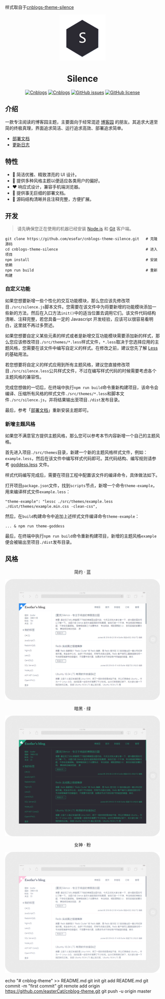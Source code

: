 样式取自于[cnblogs-theme-silence](https://github.com/esofar/cnblogs-theme-silence)

<div align="center">

<img src="./docs/logo.png" height="150" />

# Silence

[![Cnblogs](https://img.shields.io/badge/latest-v2.0.2-brightgreen.svg)](https://github.com/esofar/cnblogs-theme-silence/releases)
[![Cnblogs](https://img.shields.io/badge/dependencies-jQuery-blue.svg)](https://www.cnblogs.com)
[![GitHub issues](https://img.shields.io/github/issues/esofar/cnblogs-theme-silence.svg)](https://github.com/esofar/cnblogs-theme-silence/issues)
[![GitHub license](https://img.shields.io/github/license/esofar/cnblogs-theme-silence.svg)](https://github.com/esofar/cnblogs-theme-silence/blob/master/LICENSE)

</div>

## 介绍

一款专注阅读的博客园主题，主要面向于经常混迹 [博客园](https://www.cnblogs.com/) 的朋友。其追求大道至简的终极真理，界面追求简洁、运行追求高效、部署追求简单。

- [部署文档](./docs/deploy.md)
- [更新日志](./docs/change.md)

## 特性

- :blue_heart: 简洁优雅、精致漂亮的 UI 设计。
- :purple_heart: 提供多种风格主题以便适应各类用户的偏好。
- :heart: 响应式设计，兼容手机端浏览器。
- :green_heart: 提供事无巨细的部署文档。
- :yellow_heart: 源码结构清晰并且注释完整，方便扩展。

## 开发

> 请先确保您正在使用的机器已经安装 [Node.js](https://nodejs.org) 和 [Git](https://git-scm.com) 客户端。

```
git clone https://github.com/esofar/cnblogs-theme-silence.git   # 克隆源码
cd cnblogs-theme-silence                                        # 进入项目
npm install                                                     # 安装依赖
npm run build                                                   # 重新构建
```

### 自定义功能

如果您想要新增一些个性化的交互功能模块，那么您应该先修改项目`./src/silence.js`脚本文件。您需要在该文件中为将要新增的功能模块添加一些新的方法，然后在入口方法`init()`中的适当位置去调用它们。该文件代码结构清晰、注释完整，若您具备一定的 Javascript 开发经验，应该可以很容易看明白，这里就不再过多赘述。

如果您想要自定义某些元素的样式或者是新增交互功能模块需要添加新的样式，那么您应该修改项目`./src/themes/*.less`样式文件，`*.less`取决于您选择应用的主题风格，您需要在该文件中编写自定义的样式。在修改之前，建议您先了解 [Less](http://lesscss.org/) 的基础用法。

若您想要将自定义的样式应用到所有主题风格，建议您直接修改项目`./src/silence.less`公共样式文件，不过在编写样式代码的时候需要考虑各个主题风格的兼容性。

完成您想做的一切后，在终端中执行`npm run build`命令重新构建项目，该命令会编译、压缩所有风格的样式文件`./src/themes/*.less`和脚本文件`./src/silence.js`，并将结果输出至项目`./dist`发布目录。

最后，参考「[部署文档](./docs/deploy.md)」重新安装主题即可。

### 新增主题风格

如果您不满意官方提供主题风格，那么您可以参考本节内容新增一个自己的主题风格。

首先进入项目`./src/themes`目录，新建一个新的主题风格样式文件，例如：`example.less`，然后在该文件中编写样式代码即可。其代码结构、编写规则请参考 [goddess.less](./src/themes/goddess.less) 文件。

样式代码编写完成后，需要在项目工程中配置该文件的编译命令，具体做法如下。

打开项目`package.json`文件，找到`scripts`节点，新增一个命令`theme-example`，用来编译样式文件`example.less`：

```
"theme-example": "lessc ./src/themes/example.less ./dist/themes/example.min.css -clean-css",
```

然后，在`build`构建命令中追加上述样式文件编译命令`theme-example`：

```
... & npm run theme-goddess
```

最后，在终端中执行`npm run build`命令重新构建项目，新增的主题风格`example`便会被输出至项目`./dist`发布目录。

## 风格

<div align="center">

简约 · 蓝

![](./docs/theme_default.png)

暗黑 · 绿

![](./docs/theme_dark.png)

女神 · 粉

![](./docs/theme_goddess.png)

</div>

echo "# cnblog-theme" >> README.md
git init
git add README.md
git commit -m "first commit"
git remote add origin https://github.com/easterCat/cnblog-theme.git
git push -u origin master
